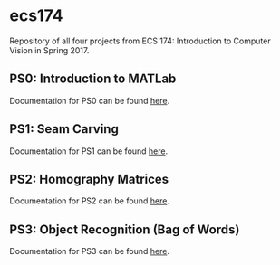 # ecs174
Repository of all four projects from ECS 174: Introduction to Computer Vision in Spring 2017.

## PS0: Introduction to MATLab
Documentation for PS0 can be found [here](https://github.com/prim0rdia1/ecs174/blob/master/PS0/Kim_Dang_PS0.pdf).

## PS1: Seam Carving
Documentation for PS1 can be found [here](https://github.com/prim0rdia1/ecs174/blob/master/PS1/Kim_Dang_PS1.pdf).

## PS2: Homography Matrices
Documentation for PS2 can be found [here](https://github.com/prim0rdia1/ecs174/blob/master/PS2/Kim_Dang_PS2.pdf).

## PS3: Object Recognition (Bag of Words)
Documentation for PS3 can be found [here](https://github.com/prim0rdia1/ecs174/blob/master/PS3/Kim_Dang_PS3.pdf).
